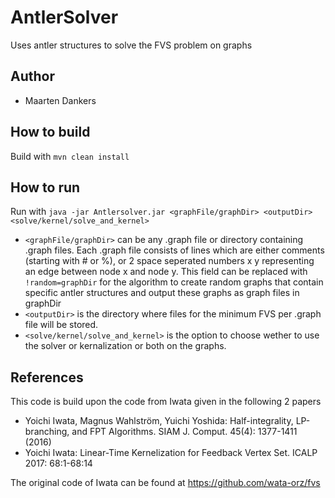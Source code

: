 # AntlerSolver
 Uses antler structures to solve the FVS problem on graphs

## Author
 - Maarten Dankers

## How to build
Build with `mvn clean install`

## How to run
Run with `java -jar Antlersolver.jar <graphFile/graphDir> <outputDir> <solve/kernel/solve_and_kernel>`
 - `<graphFile/graphDir>` can be any .graph file or directory containing .graph files. Each .graph file consists of lines which are either comments (starting with # or %), or 2 space seperated numbers x y representing an edge between node x and node y. This field can be replaced with `!random=graphDir` for the algorithm to create random graphs that contain specific antler structures and output these graphs as graph files in graphDir
 - `<outputDir>` is the directory where files for the minimum FVS per .graph file will be stored.
 - `<solve/kernel/solve_and_kernel>` is the option to choose wether to use the solver or kernalization or both on the graphs.

## References
 This code is build upon the code from Iwata given in the following 2 papers
 - Yoichi Iwata, Magnus Wahlström, Yuichi Yoshida: Half-integrality, LP-branching, and FPT Algorithms. SIAM J. Comput. 45(4): 1377-1411 (2016)
 - Yoichi Iwata: Linear-Time Kernelization for Feedback Vertex Set. ICALP 2017: 68:1-68:14

 The original code of Iwata can be found at https://github.com/wata-orz/fvs
